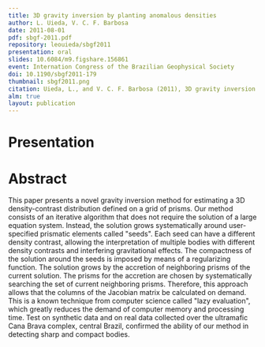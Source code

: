 ```yaml
---
title: 3D gravity inversion by planting anomalous densities
author: L. Uieda, V. C. F. Barbosa
date: 2011-08-01
pdf: sbgf-2011.pdf
repository: leouieda/sbgf2011
presentation: oral
slides: 10.6084/m9.figshare.156861
event: Internation Congress of the Brazilian Geophysical Society
doi: 10.1190/sbgf2011-179
thumbnail: sbgf2011.png
citation: Uieda, L., and V. C. F. Barbosa (2011), 3D gravity inversion by planting anomalous densities, SBGf 2011 Expanded Abstracts, pp. 1–5, doi:10.1190/sbgf2011-179
alm: true
layout: publication
---
```


# Presentation

<script async class="speakerdeck-embed"
data-id="17f42d66b6a14ed68c7dcdc3924fdef8" data-ratio="1.33159947984395"
src="//speakerdeck.com/assets/embed.js"></script>

# Abstract

This paper presents a novel gravity inversion method for estimating a 3D
density-contrast distribution defined on a grid of prisms. Our method consists
of an iterative algorithm that does not require the solution of a large
equation system. Instead, the solution grows systematically around
user-specified prismatic elements called "seeds". Each seed can have a
different density contrast, allowing the interpretation of multiple bodies with
different density contrasts and interfering gravitational effects. The
compactness of the solution around the seeds is imposed by means of a
regularizing function. The solution grows by the accretion of neighboring
prisms of the current solution. The prisms for the accretion are chosen by
systematically searching the set of current neighboring prisms. Therefore, this
approach allows that the columns of the Jacobian matrix be calculated on
demand. This is a known technique from computer science called "lazy
evaluation", which greatly reduces the demand of computer memory and processing
time. Test on synthetic data and on real data collected over the ultramafic
Cana Brava complex, central Brazil, confirmed the ability of our method in
detecting sharp and compact bodies.

